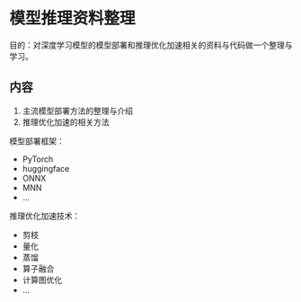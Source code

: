 # 模型推理资料整理

目的：对深度学习模型的模型部署和推理优化加速相关的资料与代码做一个整理与学习。

## 内容

1. 主流模型部署方法的整理与介绍
2. 推理优化加速的相关方法

模型部署框架：
- PyTorch
- huggingface
- ONNX
- MNN
- ...

推理优化加速技术：
- 剪枝
- 量化
- 蒸馏
- 算子融合
- 计算图优化
- ...
